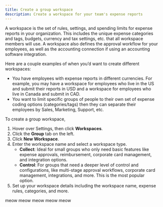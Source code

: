 ```yaml
---
title: Create a group workspace
description: Create a workspace for your team's expense reports
---
```

<div id="expensify-classic" markdown="1">

A workspace is the set of rules, settings, and spending limits for expense reports in your organization. This includes the unique expense categories and tags, budgets, currency and tax settings, etc. that all workspace members will use. A workspace also defines the approval workflow for your employees, as well as the accounting connection if using an accounting software integration.

Here are a couple examples of when you’d want to create different workspaces: 

- You have employees with expense reports in different currencies. For example, you may have a workspace for employees who live in the US and submit their reports in USD and a workspace for employees who live in Canada and submit in CAD.
- You want to limit specific groups of people to their own set of expense coding options (categories/tags) then they can separate their employees by Sales, Marketing, Support, etc. 

To create a group workspace, 

1. Hover over Settings, then click **Workspaces**. 
2. Click the **Group** tab on the left. 
3. Click **New Workspace**. 
4. Enter the workspace name and select a workspace type. 
   - **Collect**: Ideal for small groups who only need basic features like expense approvals, reimbursement, corporate card management, and integration options.
   - **Control**: For groups that need a deeper level of control and configurations, like multi-stage approval workflows, corporate card management, integrations, and more. This is the most popular option. 
5. Set up your workspace details including the workspace name, expense rules, categories, and more.

</div>

meow meow meow meow meow